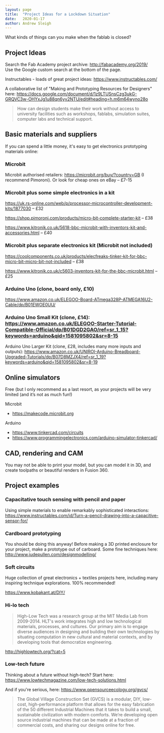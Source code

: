 ```yaml
---
layout: page
title:  "Project Ideas for a Lockdown Situation"
date:   2020-01-17
author: Andrew Sleigh
---
```


What kinds of things can you make when the fablab is closed?

<!--more-->


## Project Ideas

Search the Fab Academy project archive: <http://fabacademy.org/2019/>  
Use the Google custom search at the bottom of the page.

Instructables - loads of great project ideas: <https://www.instructables.com/>

A collaborative list of "Making and Prototyping Resources for Designers" here: https://docs.google.com/document/d/1z9LTUSnsCzg3ukG-GRQVC3w-OHYxJg1u88qn6yv2NTU/edit#heading=h.m6m64wyno28o

> How can design students make their work without access to university facilities such as workshops, fablabs, simulation suites, computer labs and technical support.


## Basic materials and suppliers

If you can spend a little money, it's easy to get electronics prototyping materials online:


### Microbit
Microbit authorised retailers: https://microbit.org/buy/?country=GB (I recommend Pimoroni). Or look for cheap ones on eBay – £7-15

### Microbit plus some simple electronics in a kit
https://uk.rs-online.com/web/p/processor-microcontroller-development-kits/1877030 – £32

https://shop.pimoroni.com/products/micro-bit-complete-starter-kit – £38

https://www.kitronik.co.uk/5618-bbc-microbit-with-inventors-kit-and-accessories.html – £40

### Microbit plus separate electronics kit (Microbit not included)
https://coolcomponents.co.uk/products/elecfreaks-tinker-kit-for-bbc-micro-bit-micro-bit-not-included – £38

https://www.kitronik.co.uk/c5603-inventors-kit-for-the-bbc-microbit.html – £25


### Arduino Uno (clone, board only, £10) 
https://www.amazon.co.uk/ELEGOO-Board-ATmega328P-ATMEGA16U2-Cable/dp/B01EWOE0UU/

### Arduino Uno Small Kit (clone, £14): https://www.amazon.co.uk/ELEGOO-Starter-Tutorial-Compatible-Official/dp/B01DGD2GAO/ref=sr_1_15?keywords=arduino&qid=1581095802&sr=8-15

Arduino Uno Larger Kit (clone, £28, includes many more inputs and outputs): https://www.amazon.co.uk/UNIROI-Arduino-Breadboard-Upgraded-Tutorials/dp/B07D8MZJX4/ref=sr_1_19?keywords=arduino&qid=1581095802&sr=8-19


## Online simulators

Free (but I only recommend as a last resort, as your projects will be very limited (and it’s not as much fun!)

Microbit
* https://makecode.microbit.org

Arduino

* https://www.tinkercad.com/circuits
* https://www.programmingelectronics.com/arduino-simulator-tinkercad/


## CAD, rendering and CAM

You may not be able to print your model, but you can model it in 3D, and create toolpaths or beautiful renders in Fusion 360.

## Project examples


### Capacitative touch sensing with pencil and paper
Using simple materials to enable remarkably sophisticated interactions:  https://www.instructables.com/id/Turn-a-pencil-drawing-into-a-capacitive-sensor-for/

### Cardboard prototyping
You should be doing this anyway! Before making a 3D printed enclosure for your project, make a prototype out of carboard. Some fine techniques here: http://www.judepullen.com/designmodelling/

### Soft circuits
Huge collection of great electronics + textiles projects here, including many inspiring technique explorations. 100% recommended! 

<https://www.kobakant.at/DIY/>


### Hi-lo tech
> High-Low Tech was a research group at the MIT Media Lab from 2009-2014. HLT's work integrates high and low technological materials, processes, and cultures. Our primary aim is to engage diverse audiences in designing and building their own technologies by situating computation in new cultural and material contexts, and by developing tools that democratize engineering. 

http://highlowtech.org/?cat=5


### Low-tech future

Thinking about a future without high-tech? Start here:
https://www.lowtechmagazine.com/low-tech-solutions.html

And if you're serious, here: https://www.opensourceecology.org/gvcs/
> The Global Village Construction Set (GVCS) is a modular, DIY, low-cost, high-performance platform that allows for the easy fabrication of the 50 different Industrial Machines that it takes to build a small, sustainable civilization with modern comforts. We’re developing open source industrial machines that can be made at a fraction of commercial costs, and sharing our designs online for free.